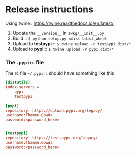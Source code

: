 # Release instructions 

Using twine : https://twine.readthedocs.io/en/latest/ 

1. Update the `__version__` in `awkg/__init__.py`
2. Build :: `$ python setup.py sdist bdist_wheel`    
3. Upload to **testpypi** ::  `$ twine upload -r testpypi dist/*`
4. Upload to **pypi** ::  `$ twine upload -r pypi dist/*`


### The `.pypirc` file

The rc file `~/.pypirc` should have something like this 
```ini
[distutils]
index-servers =
    pypi
    testpypi

[pypi]
repository: https://upload.pypi.org/legacy/
username:Thamme.Gowda
password:<password_here>


[testpypi]
repository: https://test.pypi.org/legacy/
username:Thamme.Gowda
password:<password_here>
```